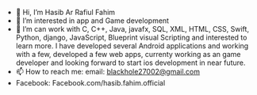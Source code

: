 - 👋 Hi, I’m Hasib Ar Rafiul Fahim
- 👀 I’m interested in app and Game development
- 🌱 I’m can work with C, C++, Java, javafx, SQL, XML, HTML, CSS, Swift, Python, django, JavaScript, Blueprint visual Scripting and interested to learn more. I have developed several Android applications and working with a few, developed a few web apps, currenty working as an game developer and looking forward to start ios development in near future.
- 📫 How to reach me: email: blackhole27002@gmail.com
- Facebook: Facebook.com/hasib.fahim.official

